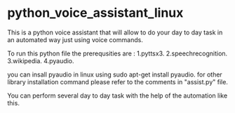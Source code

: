 # python_voice_assistant_linux
This is a python voice assistant that will allow to do your day to day task in an automated way just using voice commands.

To run this python file the prerequsities are :
  1.pyttsx3.
  2.speechrecognition.
  3.wikipedia.
  4.pyaudio.
  
  you can insall pyaudio in linux using sudo apt-get install pyaudio.
  for other library installation command please refer to the comments in "assist.py" file.
  
You can perform several day to day task with the help of the automation like this.
